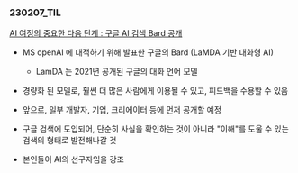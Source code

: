 ### 230207_TIL

[AI 여정의 중요한 다음 단계 : 구글 AI 검색 Bard 공개](https://blog.google/technology/ai/bard-google-ai-search-updates/)

* MS openAI 에 대적하기 위해 발표한 구글의 Bard (LaMDA 기반 대화형 AI)
  * LamDA 는 2021년 공개된 구글의 대화 언어 모델

* 경량화 된 모델로, 훨씬 더 많은 사람에게 이용될 수 있고, 피드백을 수용할 수 있음
* 앞으로, 일부 개발자, 기업, 크리에이터 등에 먼저 공개할 예정
* 구글 검색에 도입되어, 단순히 사실을 확인하는 것이 아니라 "이해"를 도울 수 있는 검색의 형태로 발전해나갈 것
* 본인들이 AI의 선구자임을 강조 
